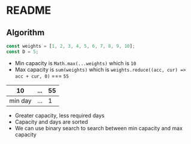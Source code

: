 # README

## Algorithm

```js
const weights = [1, 2, 3, 4, 5, 6, 7, 8, 9, 10];
const D = 5;
```

- Min capacity is `Math.max(...weights)` which is `10`
- Max capacity is `sum(weights)` which is `weights.reduce((acc, cur) => acc + cur, 0)` === `55`

| 10      | ... | 55  |
| ------- | --- | --- |
| min day | ... | 1   |

- Greater capacity, less required days
- Capacity and days are sorted
- We can use binary search to search between min capacity and max capacity
